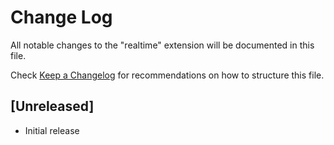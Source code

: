 # Change Log
All notable changes to the "realtime" extension will be documented in this file.

Check [Keep a Changelog](http://keepachangelog.com/) for recommendations on how to structure this file.

## [Unreleased]
- Initial release